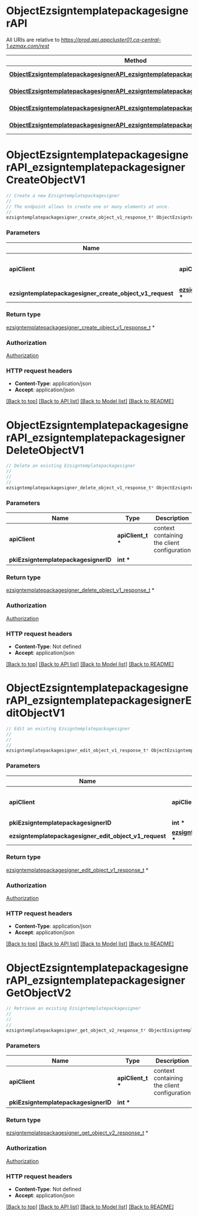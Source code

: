 # ObjectEzsigntemplatepackagesignerAPI

All URIs are relative to *https://prod.api.appcluster01.ca-central-1.ezmax.com/rest*

Method | HTTP request | Description
------------- | ------------- | -------------
[**ObjectEzsigntemplatepackagesignerAPI_ezsigntemplatepackagesignerCreateObjectV1**](ObjectEzsigntemplatepackagesignerAPI.md#ObjectEzsigntemplatepackagesignerAPI_ezsigntemplatepackagesignerCreateObjectV1) | **POST** /1/object/ezsigntemplatepackagesigner | Create a new Ezsigntemplatepackagesigner
[**ObjectEzsigntemplatepackagesignerAPI_ezsigntemplatepackagesignerDeleteObjectV1**](ObjectEzsigntemplatepackagesignerAPI.md#ObjectEzsigntemplatepackagesignerAPI_ezsigntemplatepackagesignerDeleteObjectV1) | **DELETE** /1/object/ezsigntemplatepackagesigner/{pkiEzsigntemplatepackagesignerID} | Delete an existing Ezsigntemplatepackagesigner
[**ObjectEzsigntemplatepackagesignerAPI_ezsigntemplatepackagesignerEditObjectV1**](ObjectEzsigntemplatepackagesignerAPI.md#ObjectEzsigntemplatepackagesignerAPI_ezsigntemplatepackagesignerEditObjectV1) | **PUT** /1/object/ezsigntemplatepackagesigner/{pkiEzsigntemplatepackagesignerID} | Edit an existing Ezsigntemplatepackagesigner
[**ObjectEzsigntemplatepackagesignerAPI_ezsigntemplatepackagesignerGetObjectV2**](ObjectEzsigntemplatepackagesignerAPI.md#ObjectEzsigntemplatepackagesignerAPI_ezsigntemplatepackagesignerGetObjectV2) | **GET** /2/object/ezsigntemplatepackagesigner/{pkiEzsigntemplatepackagesignerID} | Retrieve an existing Ezsigntemplatepackagesigner


# **ObjectEzsigntemplatepackagesignerAPI_ezsigntemplatepackagesignerCreateObjectV1**
```c
// Create a new Ezsigntemplatepackagesigner
//
// The endpoint allows to create one or many elements at once.
//
ezsigntemplatepackagesigner_create_object_v1_response_t* ObjectEzsigntemplatepackagesignerAPI_ezsigntemplatepackagesignerCreateObjectV1(apiClient_t *apiClient, ezsigntemplatepackagesigner_create_object_v1_request_t *ezsigntemplatepackagesigner_create_object_v1_request);
```

### Parameters
Name | Type | Description  | Notes
------------- | ------------- | ------------- | -------------
**apiClient** | **apiClient_t \*** | context containing the client configuration |
**ezsigntemplatepackagesigner_create_object_v1_request** | **[ezsigntemplatepackagesigner_create_object_v1_request_t](ezsigntemplatepackagesigner_create_object_v1_request.md) \*** |  | 

### Return type

[ezsigntemplatepackagesigner_create_object_v1_response_t](ezsigntemplatepackagesigner_create_object_v1_response.md) *


### Authorization

[Authorization](../README.md#Authorization)

### HTTP request headers

 - **Content-Type**: application/json
 - **Accept**: application/json

[[Back to top]](#) [[Back to API list]](../README.md#documentation-for-api-endpoints) [[Back to Model list]](../README.md#documentation-for-models) [[Back to README]](../README.md)

# **ObjectEzsigntemplatepackagesignerAPI_ezsigntemplatepackagesignerDeleteObjectV1**
```c
// Delete an existing Ezsigntemplatepackagesigner
//
// 
//
ezsigntemplatepackagesigner_delete_object_v1_response_t* ObjectEzsigntemplatepackagesignerAPI_ezsigntemplatepackagesignerDeleteObjectV1(apiClient_t *apiClient, int *pkiEzsigntemplatepackagesignerID);
```

### Parameters
Name | Type | Description  | Notes
------------- | ------------- | ------------- | -------------
**apiClient** | **apiClient_t \*** | context containing the client configuration |
**pkiEzsigntemplatepackagesignerID** | **int \*** |  | 

### Return type

[ezsigntemplatepackagesigner_delete_object_v1_response_t](ezsigntemplatepackagesigner_delete_object_v1_response.md) *


### Authorization

[Authorization](../README.md#Authorization)

### HTTP request headers

 - **Content-Type**: Not defined
 - **Accept**: application/json

[[Back to top]](#) [[Back to API list]](../README.md#documentation-for-api-endpoints) [[Back to Model list]](../README.md#documentation-for-models) [[Back to README]](../README.md)

# **ObjectEzsigntemplatepackagesignerAPI_ezsigntemplatepackagesignerEditObjectV1**
```c
// Edit an existing Ezsigntemplatepackagesigner
//
// 
//
ezsigntemplatepackagesigner_edit_object_v1_response_t* ObjectEzsigntemplatepackagesignerAPI_ezsigntemplatepackagesignerEditObjectV1(apiClient_t *apiClient, int *pkiEzsigntemplatepackagesignerID, ezsigntemplatepackagesigner_edit_object_v1_request_t *ezsigntemplatepackagesigner_edit_object_v1_request);
```

### Parameters
Name | Type | Description  | Notes
------------- | ------------- | ------------- | -------------
**apiClient** | **apiClient_t \*** | context containing the client configuration |
**pkiEzsigntemplatepackagesignerID** | **int \*** |  | 
**ezsigntemplatepackagesigner_edit_object_v1_request** | **[ezsigntemplatepackagesigner_edit_object_v1_request_t](ezsigntemplatepackagesigner_edit_object_v1_request.md) \*** |  | 

### Return type

[ezsigntemplatepackagesigner_edit_object_v1_response_t](ezsigntemplatepackagesigner_edit_object_v1_response.md) *


### Authorization

[Authorization](../README.md#Authorization)

### HTTP request headers

 - **Content-Type**: application/json
 - **Accept**: application/json

[[Back to top]](#) [[Back to API list]](../README.md#documentation-for-api-endpoints) [[Back to Model list]](../README.md#documentation-for-models) [[Back to README]](../README.md)

# **ObjectEzsigntemplatepackagesignerAPI_ezsigntemplatepackagesignerGetObjectV2**
```c
// Retrieve an existing Ezsigntemplatepackagesigner
//
// 
//
ezsigntemplatepackagesigner_get_object_v2_response_t* ObjectEzsigntemplatepackagesignerAPI_ezsigntemplatepackagesignerGetObjectV2(apiClient_t *apiClient, int *pkiEzsigntemplatepackagesignerID);
```

### Parameters
Name | Type | Description  | Notes
------------- | ------------- | ------------- | -------------
**apiClient** | **apiClient_t \*** | context containing the client configuration |
**pkiEzsigntemplatepackagesignerID** | **int \*** |  | 

### Return type

[ezsigntemplatepackagesigner_get_object_v2_response_t](ezsigntemplatepackagesigner_get_object_v2_response.md) *


### Authorization

[Authorization](../README.md#Authorization)

### HTTP request headers

 - **Content-Type**: Not defined
 - **Accept**: application/json

[[Back to top]](#) [[Back to API list]](../README.md#documentation-for-api-endpoints) [[Back to Model list]](../README.md#documentation-for-models) [[Back to README]](../README.md)

